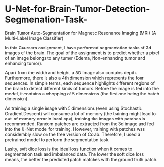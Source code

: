 # U-Net-for-Brain-Tumor-Detection-Segmenation-Task-
Brain Tumor Auto-Segmentation for Magnetic Resonance Imaging (MRI) (A Multi-Label Image Classifier)

In this Coursera assignment, I have performed segmentation tasks of 3d images of the brain. The goal of the assignment is to predict whether a pixel of an image belongs to any tumor (Edema, Non-enhancing tumor and enhancing tumor).

Apart from the width and height, a 3D image also contains depth. Furthermore, there is also a 4th dimension which represents the four sequences. In simple terms, each sequence highlights different regions of the brain to detect different kinds of tumors. Before the image is fed into the model, it contains a whopping of 5 dimensions (the first one being the batch dimension).

As training a single image with 5 dimensions (even using Stochastic Gradient Descent) will consume a lot of memory (the training might lead to out-of memory error in local cpu), training the images with patches is recommended. Random patches are extracted from the 3d image and fed into the U-Net model for training. However, training with patches was considerably slow on the free version of Colab. Therefore, I used a pretrained model to perform the segmentation task.

Laslty, soft dice loss is the ideal loss function when it comes to segmentation task and imbalanced data. The lower the soft dice loss means, the better the predicted patch matches with the ground truth patch.  
